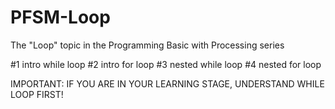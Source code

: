 # PFSM-Loop
The "Loop" topic in the Programming Basic with Processing series

#1 intro while loop
#2 intro for loop
#3 nested while loop
#4 nested for loop

IMPORTANT: IF YOU ARE IN YOUR LEARNING STAGE, UNDERSTAND WHILE LOOP FIRST!

